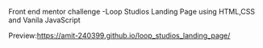 Front end mentor challenge -Loop Studios Landing Page using HTML,CSS and Vanila JavaScript


Preview:https://amit-240399.github.io/loop_studios_landing_page/
